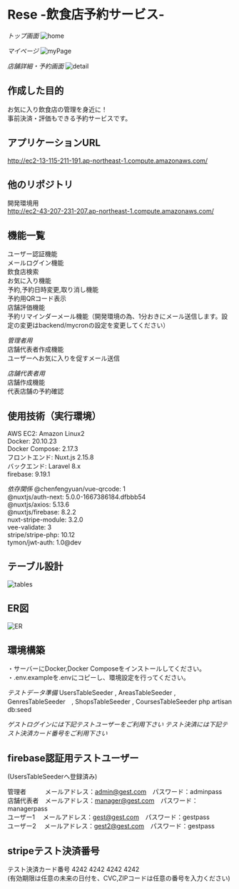 # Rese -飲食店予約サービス-  

*トップ画面*
![home](https://user-images.githubusercontent.com/119908511/233911113-c72da708-ac41-4641-aa20-e3cc0f986b7b.png)

*マイページ*
![myPage](https://user-images.githubusercontent.com/119908511/233911134-ac7e5f16-6e74-4915-91b6-44c40afb768d.png)


*店舗詳細・予約画面*
![detail](https://user-images.githubusercontent.com/119908511/233911150-dc8c99b9-fcc5-4407-9048-58b55239adc0.png)



## 作成した目的
お気に入り飲食店の管理を身近に！  
事前決済・評価もできる予約サービスです。  

## アプリケーションURL
http://ec2-13-115-211-191.ap-northeast-1.compute.amazonaws.com/  


## 他のリポジトリ
開発環境用  
http://ec2-43-207-231-207.ap-northeast-1.compute.amazonaws.com/  

## 機能一覧
ユーザー認証機能  
メールログイン機能  
飲食店検索  
お気に入り機能  
予約,予約日時変更,取り消し機能  
予約用QRコード表示  
店舗評価機能  
予約リマインダーメール機能（開発環境の為、1分おきにメール送信します。設定の変更はbackend/mycronの設定を変更してください）  
  
*管理者用*  
店舗代表者作成機能  
ユーザーへお気に入りを促すメール送信
  
*店舗代表者用*  
店舗作成機能  
代表店舗の予約確認  


## 使用技術（実行環境）
AWS EC2: Amazon Linux2  
Docker: 20.10.23  
Docker Compose: 2.17.3  
フロントエンド: Nuxt.js 2.15.8  
バックエンド: Laravel 8.x  
firebase: 9.19.1  
  
*依存関係* 
  @chenfengyuan/vue-qrcode: 1  
  @nuxtjs/auth-next: 5.0.0-1667386184.dfbbb54  
  @nuxtjs/axios: 5.13.6  
  @nuxtjs/firebase: 8.2.2  
  nuxt-stripe-module: 3.2.0  
  vee-validate: 3  
  stripe/stripe-php: 10.12  
  tymon/jwt-auth: 1.0@dev  


## テーブル設計
![tables](https://user-images.githubusercontent.com/119908511/233911233-42fbbd3e-9f8d-4776-ad77-9c7d6a7b7b27.png)


## ER図
![ER](https://user-images.githubusercontent.com/119908511/233911244-2001d6ac-b3aa-4f40-8ab0-15ad10ca4704.png)


## 環境構築
・サーバーにDocker,Docker Composeをインストールしてください。   
・.env.exampleを.envにコピーし、環境設定を行ってください。    

*テストデータ準備*
UsersTableSeeder , AreasTableSeeder , GenresTableSeeder　, ShopsTableSeeder , CoursesTableSeeder  php artisan db:seed  


*ゲストログインには下記テストユーザーをご利用下さい*
*テスト決済には下記テスト決済カード番号をご利用下さい*

## firebase認証用テストユーザー
(UsersTableSeederへ登録済み)

管理者　　　メールアドレス：admin@gest.com　パスワード：adminpass  
店舗代表者　メールアドレス：manager@gest.com　パスワード：managerpass  
ユーザー1　 メールアドレス：gest@gest.com　パスワード：gestpass  
ユーザー2　 メールアドレス：gest2@gest.com　パスワード：gestpass  

## stripeテスト決済番号 

テスト決済カード番号  4242 4242 4242 4242  
(有効期限は任意の未来の日付を、CVC,ZIPコードは任意の番号を入力ください)  
